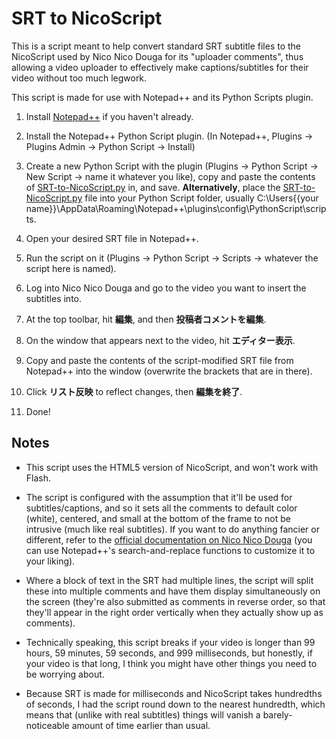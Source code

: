 # SRT to NicoScript

This is a script meant to help convert standard SRT subtitle files to the NicoScript used by Nico Nico Douga for its "uploader comments", thus allowing a video uploader to effectively make captions/subtitles for their video without too much legwork.

This script is made for use with Notepad++ and its Python Scripts plugin.

1. Install [Notepad++](https://notepad-plus-plus.org/) if you haven't already.

2. Install the Notepad++ Python Script plugin.
(In Notepad++, Plugins -> Plugins Admin -> Python Script -> Install)

3. Create a new Python Script with the plugin (Plugins -> Python Script -> New Script -> name it whatever you like), copy and paste the contents of [SRT-to-NicoScript.py](../blob/master/SRT-to-NicoScript.py) in, and save.
**Alternatively**, place the [SRT-to-NicoScript.py](../blob/master/SRT-to-NicoScript.py) file into your Python Script folder, usually C:\Users\{{your name}}\AppData\Roaming\Notepad++\plugins\config\PythonScript\scripts.

4. Open your desired SRT file in Notepad++.

5. Run the script on it (Plugins -> Python Script -> Scripts -> whatever the script here is named).

6. Log into Nico Nico Douga and go to the video you want to insert the subtitles into.

7. At the top toolbar, hit **編集**, and then **投稿者コメントを編集**.

8. On the window that appears next to the video, hit **エディター表示**.

9. Copy and paste the contents of the script-modified SRT file from Notepad++ into the window (overwrite the brackets that are in there).

10. Click **リスト反映** to reflect changes, then **編集を終了**.

11. Done!

## Notes

* This script uses the HTML5 version of NicoScript, and won't work with Flash.

* The script is configured with the assumption that it'll be used for subtitles/captions, and so it sets all the comments to default color (white), centered, and small at the bottom of the frame to not be intrusive (much like real subtitles). If you want to do anything fancier or different, refer to the [official documentation on Nico Nico Douga](https://qa.nicovideo.jp/faq/show/7386?category_id=413) (you can use Notepad++'s search-and-replace functions to customize it to your liking).

* Where a block of text in the SRT had multiple lines, the script will split these into multiple comments and have them display simultaneously on the screen (they're also submitted as comments in reverse order, so that they'll appear in the right order vertically when they actually show up as comments).

* Technically speaking, this script breaks if your video is longer than 99 hours, 59 minutes, 59 seconds, and 999 milliseconds, but honestly, if your video is that long, I think you might have other things you need to be worrying about.

* Because SRT is made for milliseconds and NicoScript takes hundredths of seconds, I had the script round down to the nearest hundredth, which means that (unlike with real subtitles) things will vanish a barely-noticeable amount of time earlier than usual.
